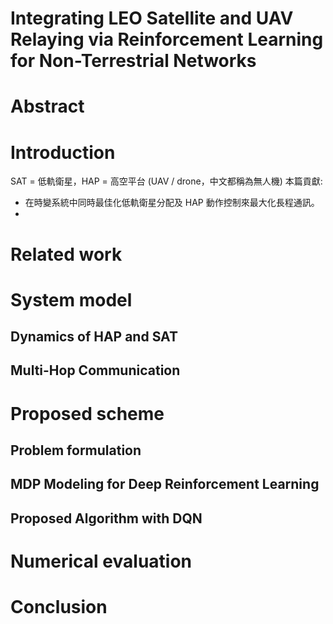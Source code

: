 # Integrating LEO Satellite and UAV Relaying via Reinforcement Learning for Non-Terrestrial Networks

# Abstract
# Introduction
SAT = 低軌衛星，HAP = 高空平台 (UAV / drone，中文都稱為無人機)
本篇貢獻:
 * 在時變系統中同時最佳化低軌衛星分配及 HAP 動作控制來最大化長程通訊。
 * 
# Related work
# System model
## Dynamics of HAP and SAT
## Multi-Hop Communication
# Proposed scheme
## Problem formulation
## MDP Modeling for Deep Reinforcement Learning
## Proposed Algorithm with DQN
# Numerical evaluation
# Conclusion
